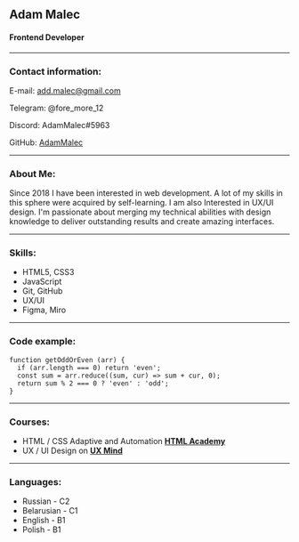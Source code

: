 ## **Adam Malec**

#### Frontend Developer

---

### **Contact information:**

E-mail: add.malec@gmail.com

Telegram: @fore_more_12

Discord: AdamMalec#5963

GitHub: [AdamMalec](https://github.com/AdamMalec)

---

### **About Me:**
Since 2018 I have been interested in web development. A lot of my skills in this sphere were acquired by self-learning. I am also Interested in UX/UI design. I'm passionate about merging my technical abilities with design knowledge to deliver outstanding results and create amazing interfaces.

---

### **Skills:**

* HTML5, CSS3
* JavaScript
* Git, GitHub
* UX/UI
* Figma, Miro

---

### **Code example:**

```
function getOddOrEven (arr) {
  if (arr.length === 0) return 'even';
  const sum = arr.reduce((sum, cur) => sum + cur, 0);
  return sum % 2 === 0 ? 'even' : 'odd';
}
```

---

### **Courses:**
*  HTML / CSS Adaptive and Automation [**HTML Academy**](https://htmlacademy.ru/intensive/adaptive)
*  UX / UI Design on [**UX Mind**](https://ux-school.by/)

---

### **Languages:**
* Russian - C2
* Belarusian - C1
* English - B1
* Polish - B1

